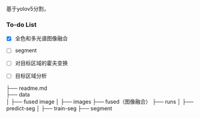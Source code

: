 基于yolov5分割，

### To-do List
- [x] 全色和多光谱图像融合
- [ ] segment
- [ ] 对目标区域的霍夫变换
- [ ] 目标区域分析


├── readme.md      
├── data             
│   ├── fused image
│   ├── images
├── fused（图像融合）
├── runs
│   ├── predict-seg
│   ├── train-seg
├── segment
